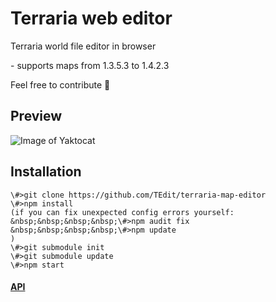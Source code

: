 <!--
  Title: terraria web editor
  Description: Terraria world file editor in browser
  Author: cokolele
  Tags: terraria, world file, file structure, file dumper, file format, documentation, data, parsing, parser, map viewer, tool, javascript, node, browser, saver, editor, save, edit
  -->

# Terraria web editor

Terraria world file editor in browser

\- supports maps from 1.3.5.3 to 1.4.2.3

Feel free to contribute 🌳

## Preview

![Image of Yaktocat](https://raw.githubusercontent.com/cokolele/terraria-web-editor/master/preview.png)

## Installation

```
\#>git clone https://github.com/TEdit/terraria-map-editor
\#>npm install
(if you can fix unexpected config errors yourself:
&nbsp;&nbsp;&nbsp;&nbsp;\#>npm audit fix
&nbsp;&nbsp;&nbsp;&nbsp;\#>npm update
)
\#>git submodule init
\#>git submodule update
\#>npm start
```
#### [API](https://github.com/TEdit/terraria-map-editor-api "terraria-map-editor-api")


